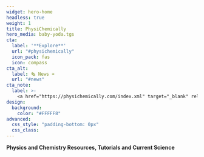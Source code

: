 ```yaml
---
widget: hero-home
headless: true
weight: 1
title: PhysiChemically
hero_media: baby-yoda.tgs
cta:
  label: '**Explore**'
  url: "#physichemically"
  icon_pack: fas
  icon: compass
cta_alt:
  label: 🗞️ News ➡️
  url: "#news"
cta_note:
  label: >-
    <a href="https://physichemically.com/index.xml" target="_blank" rel="noopener">**Subscribe** to the <i class="fas fa-rss mr-1"></i>**RSS channel**</a> if you don't want to miss any update.<br><a href="https://discord.gg/kJqPqTJ" target="_blank" rel="noopener">**Join** the <i class="fab fa-discord mr-1"></i>**Discord server**</a> to actively participate in the website by commenting, giving your opinion, making requests, suggestions...
design:
  background:
    color: "#FFFFF8"
advanced:
  css_style: "padding-bottom: 0px"
  css_class: 
---
```


**Physics and Chemistry Resources, Tutorials and Current Science**